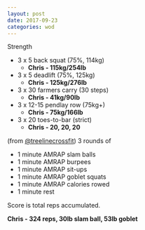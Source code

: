 ```yaml
---
layout: post
date: 2017-09-23
categories: wod
---
```


Strength
- 3 x 5 back squat (75%, 114kg)
  - **Chris - <span>115kg/254lb</span>**
- 3 x 5 deadlift (75%, 125kg)
  - **Chris - <span>125kg/276lb</span>**
- 3 x 30 farmers carry (30 steps)
  - **Chris - <span>41kg/90lb</span>**
- 3 x 12-15 pendlay row (75kg+)
  - **Chris - <span>75kg/166lb</span>**
- 3 x 20 toes-to-bar (strict)
  - **Chris - <span>20, 20, 20</span>**

(from [@treelinecrossfit](http://www.treelinecrossfit.com)) 3 rounds of
- 1 minute AMRAP slam balls
- 1 minute AMRAP burpees
- 1 minute AMRAP sit-ups
- 1 minute AMRAP goblet squats
- 1 minute AMRAP calories rowed
- 1 minute rest

Score is total reps accumulated.

**Chris - <span>324 reps, 30lb slam ball, 53lb goblet</span>**
